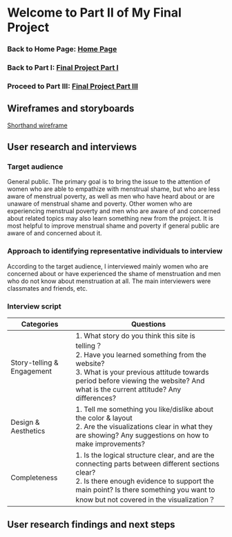 # Welcome to Part II of My Final Project
### Back to Home Page: [Home Page](/README.md)
### Back to Part I: [Final Project Part I](/final_project_HuixuanLi.md)
### Proceed to Part III: [Final Project Part III](/final_project3_HuixuanLi.md)

## Wireframes and storyboards
[Shorthand wireframe](https://preview.shorthand.com/7kGpDrXavUOKZPg9)

## User research and interviews
### Target audience 
General public. The primary goal is to bring the issue to the attention of women who are able to empathize with menstrual shame, but who are less aware of menstrual poverty, as well as men who have heard about or are unaware of menstrual shame and poverty. Other women who are experiencing menstrual poverty and men who are aware of and concerned about related topics may also learn something new from the project. It is most helpful to improve menstrual shame and poverty if general public are aware of and concerned about it.

### Approach to identifying representative individuals to interview
According to the target audience, I interviewed mainly women who are concerned about or have experienced the shame of menstruation and men who do not know about menstruation at all. The main interviewers were classmates and friends, etc.

### Interview script
| Categories | Questions |
| ------------- | ------------- |
| Story-telling & Engagement  | 1. What story do you think this site is telling？ <br> 2. Have you learned something from the website? <br> 3. What is your previous attitude towards period before viewing the website? And what is the current attitude? Any differences? |
| Design & Aesthetics | 1. Tell me something you like/dislike about the color & layout <br> 2. Are the visualizations clear in what they are showing? Any suggestions on how to make improvements? |
| Completeness | 1. Is the logical structure clear, and are the connecting parts between different sections clear? <br> 2. Is there enough evidence to support the main point? Is there something you want to know but not covered in the visualization？ |

## User research findings and next steps
